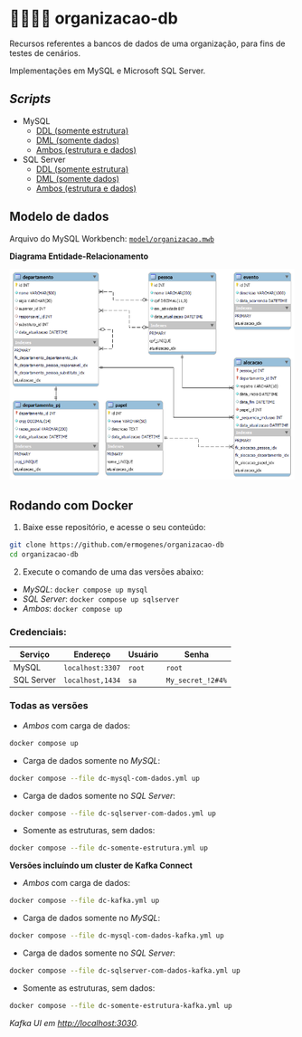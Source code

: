 # 👩‍💼👨‍💼 organizacao-db

Recursos referentes a bancos de dados de uma organização, para fins de testes de cenários.

Implementações em MySQL e Microsoft SQL Server.

## _Scripts_

- MySQL
  - [DDL (somente estrutura)](scripts/mysql/mysql-organizacao-DDL.sql)
  - [DML (somente dados)](scripts/mysql/mysql-organizacao-DML.sql)
  - [Ambos (estrutura e dados)](scripts/mysql/mysql-organizacao-DDL-DML.sql)
- SQL Server
  - [DDL (somente estrutura)](scripts/sqlserver/sqlserver-organizacao-DDL.sql)
  - [DML (somente dados)](scripts/sqlserver/sqlserver-organizacao-DML.sql)
  - [Ambos (estrutura e dados)](scripts/sqlserver/sqlserver-organizacao-DDL-DML.sql)

## Modelo de dados

Arquivo do MySQL Workbench: [`model/organizacao.mwb`](model/organizacao.mwb)

**Diagrama Entidade-Relacionamento**

![](assets/organizacao.png)

## Rodando com Docker

1. Baixe esse repositório, e acesse o seu conteúdo:

```bash
git clone https://github.com/ermogenes/organizacao-db
cd organizacao-db
```

2. Execute o comando de uma das versões abaixo:

  - _MySQL_: `docker compose up mysql`
  - _SQL Server_: `docker compose up sqlserver`
  - _Ambos_: `docker compose up`

### Credenciais:

Serviço | Endereço | Usuário | Senha
--- | --- | --- | ---
MySQL | `localhost:3307` | `root` | `root`
SQL Server | `localhost,1434` | `sa` | `My_secret_!2#4%`

### Todas as versões

- _Ambos_ com carga de dados:

```bash
docker compose up
```

- Carga de dados somente no _MySQL_:

```bash
docker compose --file dc-mysql-com-dados.yml up
```

- Carga de dados somente no _SQL Server_:

```bash
docker compose --file dc-sqlserver-com-dados.yml up
```

- Somente as estruturas, sem dados:

```bash
docker compose --file dc-somente-estrutura.yml up
```

**Versões incluíndo um cluster de Kafka Connect**

- _Ambos_ com carga de dados:

```bash
docker compose --file dc-kafka.yml up
```

- Carga de dados somente no _MySQL_:

```bash
docker compose --file dc-mysql-com-dados-kafka.yml up
```

- Carga de dados somente no _SQL Server_:

```bash
docker compose --file dc-sqlserver-com-dados-kafka.yml up
```

- Somente as estruturas, sem dados:

```bash
docker compose --file dc-somente-estrutura-kafka.yml up
```

_Kafka UI em [http://localhost:3030](http://localhost:3030)._
